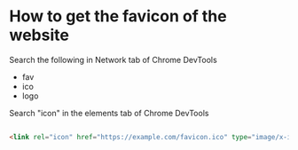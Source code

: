 # How to get the favicon of the website

Search the following in Network tab of Chrome DevTools

- fav
- ico
- logo

Search "icon" in the elements tab of Chrome DevTools

```html

<link rel="icon" href="https://example.com/favicon.ico" type="image/x-icon">
```
